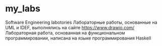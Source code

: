 # my_labs
Software Engineering labotories
Лабораторные работы, основанные на UML и IDEF, выполнялись на сайте https://www.drawio.com/
Лабораторная работа, основанная на функциональном программировании, написана на языке программирования Haskell
